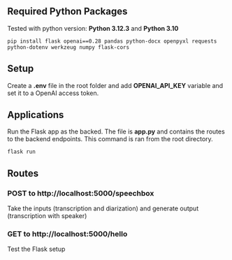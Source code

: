 ## Required Python Packages
Tested with python version: **Python 3.12.3** and **Python 3.10**
```
pip install flask openai==0.28 pandas python-docx openpyxl requests python-dotenv werkzeug numpy flask-cors
```


## Setup
Create a **.env** file in the root folder and add **OPENAI_API_KEY** variable and set it to a OpenAI access token.


## Applications
Run the Flask app as the backed. The file is **app.py** and contains the routes to the backend endpoints. This command is ran from the root directory.
```
flask run
```


## Routes
### **POST** to http://localhost:5000/speechbox
Take the inputs (transcription and diarization) and generate output (transcription with speaker)

### **GET** to http://localhost:5000/hello
Test the Flask setup

